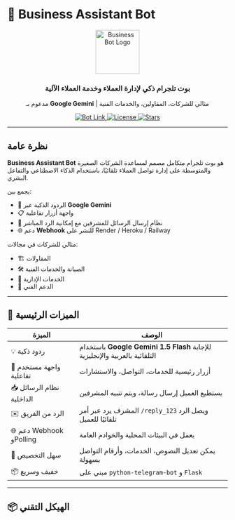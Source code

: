 # 🤖 Business Assistant Bot

<div align="center">
  <img src="https://img.icons8.com/color/96/000000/chatbot.png" alt="Business Bot Logo" width="100"/>
  <h3>بوت تلجرام ذكي لإدارة العملاء وخدمة العملاء الآلية</h3>
  <p>مدعوم بـ <strong>Google Gemini</strong> | مثالي للشركات، المقاولين، والخدمات الفنية</p>

  <a href="https://t.me/Ponamohabot" target="_blank">
    <img src="https://img.shields.io/badge/Telegram-Bot-blue?logo=telegram" alt="Bot Link">
  </a>
  <a href="https://github.com/waheeb71/tenth_power_bot/blob/main/LICENSE">
    <img src="https://img.shields.io/badge/License-MIT-green.svg" alt="License">
  </a>
  <a href="https://github.com/waheeb71/tenth_power_bot/stargazers">
    <img src="https://img.shields.io/github/stars/waheeb71/tenth_power_bot?style=social" alt="Stars">
  </a>
</div>

---

##  نظرة عامة

**Business Assistant Bot** هو بوت تلجرام متكامل مصمم لمساعدة الشركات الصغيرة والمتوسطة على إدارة تواصل العملاء تلقائيًا، باستخدام الذكاء الاصطناعي والتفاعل البشري.

يجمع بين:
- 💬 الردود الذكية عبر **Google Gemini**
- 📋 واجهة أزرار تفاعلية
- 📩 نظام إرسال الرسائل للمشرفين مع إمكانية الرد المباشر
- 🌐 دعم **Webhook** للنشر على Render / Heroku / Railway

مثالي للشركات في مجالات:
- 🏗️ المقاولات
- 🛠️ الصيانة والخدمات الفنية
- 🏢 الخدمات الإدارية
- 🔧 الدعم الفني

---

## 🚀 الميزات الرئيسية

| الميزة | الوصف |
|-------|-------|
| 💡 ردود ذكية | باستخدام **Google Gemini 1.5 Flash** للإجابة التلقائية بالعربية والإنجليزية |
| 📱 واجهة مستخدم تفاعلية | أزرار رئيسية للخدمات، التواصل، والاستشارات |
| 📥 نظام الرسائل الداخلية | يستطيع العميل إرسال رسالة، ويتم تنبيه المشرفين |
| ✉️ الرد من الفريق | المشرف يرد عبر أمر `/reply_123` ويصل الرد تلقائيًا للعميل |
| 🌐 دعم Webhook وPolling | يعمل في البيئات المحلية والخوادم العامة |
| 🔧 سهل التخصيص | يمكن تعديل النصوص، الخدمات، وأرقام التواصل بسهولة |
| 📦 خفيف وسريع | مبني على `python-telegram-bot` و `Flask` |

---

## 📦 الهيكل التقني
